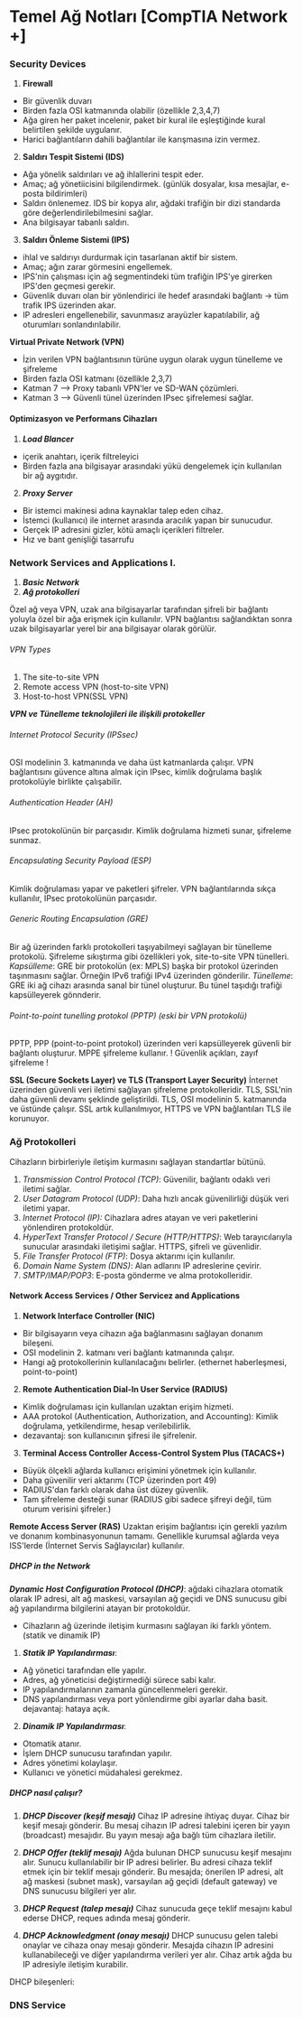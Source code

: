 # Temel Ağ Notları [CompTIA Network +]

### Security Devices

1. **Firewall**
- Bir güvenlik duvarı
- Birden fazla OSI katmanında olabilir (özellikle 2,3,4,7)
- Ağa giren her paket incelenir, paket bir kural ile eşleştiğinde kural belirtilen şekilde uygulanır.
- Harici bağlantıların dahili bağlantılar ile karışmasına izin vermez.

2. **Saldırı Tespit Sistemi (IDS)**
- Ağa yönelik saldırıları ve ağ ihlallerini tespit eder.
- Amaç; ağ yönetiicisini bilgilendirmek. (günlük dosyalar, kısa mesajlar, e-posta bildirimleri)
- Saldırı önlenemez. IDS bir kopya alır, ağdaki trafiğin bir dizi standarda göre değerlendirilebilmesini sağlar.
- Ana bilgisayar tabanlı saldırı.

3. **Saldırı Önleme Sistemi (IPS)**
- ihlal ve saldırıyı durdurmak için tasarlanan aktif bir sistem.
- Amaç; ağın zarar görmesini engellemek.
- IPS'nin çalışması için ağ segmentindeki tüm trafiğin IPS'ye girerken IPS'den geçmesi gerekir.
- Güvenlik duvarı olan bir yönlendirici ile hedef arasındaki bağlantı -> tüm trafik IPS üzerinden akar.
- IP adresleri engellenebilir, savunmasız arayüzler kapatılabilir, ağ oturumları sonlandırılabilir.

**Virtual Private Network (VPN)**
- İzin verilen VPN bağlantısının türüne uygun olarak uygun tünelleme ve şifreleme
- Birden fazla OSI katmanı (özellikle 2,3,7)
- Katman 7 --> Proxy tabanlı VPN'ler ve SD-WAN çözümleri.
- Katman 3 --> Güvenli tünel üzerinden IPsec şifrelemesi sağlar.

#### Optimizasyon ve Performans Cihazları

1. ***Load Blancer***
- içerik anahtarı, içerik filtreleyici
- Birden fazla ana bilgisayar arasındaki yükü dengelemek için kullanılan bir ağ aygıtıdır.

2. ***Proxy Server***
- Bir istemci makinesi adına kaynaklar talep eden cihaz.
- İstemci (kullanıcı) ile internet arasında aracılık yapan bir sunucudur.
- Gerçek IP adresini gizler, kötü amaçlı içerikleri filtreler.
- Hız ve bant genişliği tasarrufu

### Network Services and Applications I.

1. ***Basic Network***
2. ***Ağ protokolleri***

Özel ağ veya VPN, uzak ana bilgisayarlar tarafından şifreli bir bağlantı yoluyla özel bir ağa erişmek için kullanılır.
VPN bağlantısı sağlandıktan sonra uzak bilgisayarlar yerel bir ana bilgisayar olarak görülür.

###### VPN Types
1. The site-to-site VPN
2. Remote access VPN (host-to-site VPN)
3. Host-to-host VPN(SSL VPN)

***VPN ve Tünelleme teknolojileri ile ilişkili protokeller***

###### Internet Protocol Security (IPSsec)

OSI modelinin 3. katmanında ve daha üst katmanlarda çalışır.
VPN bağlantısını güvence altına almak için IPsec, kimlik doğrulama başlık protokolüyle birlikte çalışabilir.

###### Authentication Header (AH)

IPsec protokolünün bir parçasıdır. Kimlik doğrulama hizmeti sunar, şifreleme sunmaz.

###### Encapsulating Security Payload (ESP)

Kimlik doğrulaması yapar ve paketleri şifreler. VPN bağlantılarında sıkça kullanılır, IPsec protokolünün parçasıdır.

###### Generic Routing Encapsulation (GRE)

Bir ağ üzerinden farklı protokolleri taşıyabilmeyi sağlayan bir tünelleme protokolü. Şifreleme sıkıştırma gibi özellikleri yok, site-to-site VPN tünelleri.
*Kapsülleme*: GRE bir protokolün (ex: MPLS) başka bir protokol üzerinden taşınmasını sağlar. Örneğin IPv6 trafiği IPv4 üzerinden gönderilir.
*Tünelleme*: GRE iki ağ cihazı arasında sanal bir tünel oluşturur. Bu tünel taşıdığı trafiği kapsülleyerek gönnderir.

###### Point-to-point tunelling protokol (PPTP) (eski bir VPN protokolü)

PPTP, PPP (point-to-point protokol) üzerinden veri kapsülleyerek güvenli bir bağlantı oluşturur. MPPE şifreleme kullanır.
! Güvenlik açıkları, zayıf şifreleme !

**SSL (Secure Sockets Layer) ve TLS (Transport Layer Security)**
İnternet üzerinden güvenli veri iletimi sağlayan şifreleme protokolleridir.
TLS, SSL'nin daha güvenli devamı şeklinde geliştirildi.
TLS, OSI modelinin 5. katmanında ve üstünde çalışır.
SSL artık kullanılmıyor, HTTPS ve VPN bağlantıları TLS ile korunuyor.

### Ağ Protokolleri 
Cihazların birbirleriyle iletişim kurmasını sağlayan standartlar bütünü.

1. *Transmission Control Protocol (TCP)*: Güvenilir, bağlantı odaklı veri iletimi sağlar.
2. *User Datagram Protocol (UDP)*: Daha hızlı ancak güvenilirliği düşük veri iletimi yapar.
3. *Internet Protocol (IP):* Cihazlara adres atayan ve veri paketlerini yönlendiren protokoldür.
4. *HyperText Transfer Protocol / Secure (HTTP/HTTPS)*: Web tarayıcılarıyla sunucular arasındaki iletişimi sağlar. HTTPS, şifreli ve güvenlidir.
5. *File Transfer Protocol (FTP)*: Dosya aktarımı için kullanılır.
6. *Domain Name System (DNS)*: Alan adlarını IP adreslerine çevirir.
7. *SMTP/IMAP/POP3*: E-posta gönderme ve alma protokolleridir.

#### Network Access Services / Other Servicez and Applications

1. **Network Interface Controller (NIC)**
- Bir bilgisayarın veya cihazın ağa bağlanmasını sağlayan donanım bileşeni.
- OSI modelinin 2. katmanı veri bağlantı katmanında çalışır.
- Hangi ağ protokollerinin kullanılacağını belirler. (ethernet haberleşmesi, point-to-point)

2. **Remote Authentication Dial-In User Service (RADIUS)**
- Kimlik doğrulaması için kullanılan uzaktan erişim hizmeti.
- AAA protokol (Authentication, Authorization, and Accounting): Kimlik doğrulama, yetkilendirme, hesap verilebilirlik.
- dezavantaj: son kullanıcının şifresi ile şifrelenir.

3. **Terminal Access Controller Access-Control System Plus (TACACS+)**
- Büyük ölçekli ağlarda kullanıcı erişimini yönetmek için kullanılır. 
- Daha güvenilir veri aktarımı (TCP üzerinden port 49)
- RADIUS'dan farklı olarak daha üst düzey güvenlik.
- Tam şifreleme desteği sunar (RADIUS gibi sadece şifreyi değil, tüm oturum verisini şifreler.)

**Remote Access Server (RAS)**
Uzaktan erişim bağlantısı için gerekli yazılım ve donanım kombinasyonunun tamamı.
Genellikle kurumsal ağlarda veya ISS'lerde (İnternet Servis Sağlayıcılar) kullanılır.

##### DHCP in the Network

***Dynamic Host Configuration Protocol (DHCP)***: ağdaki cihazlara otomatik olarak IP adresi, alt ağ maskesi, varsayılan ağ geçidi ve DNS sunucusu gibi ağ yapılandırma bilgilerini atayan bir protokoldür.
- Cihazların ağ üzerinde iletişim kurmasını sağlayan iki farklı yöntem. (statik ve dinamik IP)
 
1. ***Statik IP Yapılandırması***:
- Ağ yönetici tarafından elle yapılır.
- Adres, ağ yöneticisi değiştirmediği sürece sabi kalır.
- IP yapılandırmalarının zamanla güncellenmeleri gerekir.
- DNS yapılandırması veya port yönlendirme gibi ayarlar daha basit.
dejavantaj: hataya açık.

2. ***Dinamik IP Yapılandırması***: 
- Otomatik atanır.
- İşlem DHCP sunucusu tarafından yapılır.
- Adres yönetimi kolaylaşır.
- Kullanıcı ve yönetici müdahalesi gerekmez.

##### DHCP nasıl çalışır?
1. ***DHCP Discover (keşif mesajı)***
Cihaz IP adresine ihtiyaç duyar.
Cihaz bir keşif mesajı gönderir.
Bu mesaj cihazın IP adresi talebini içeren bir yayın (broadcast) mesajıdır.
Bu yayın mesajı ağa bağlı tüm cihazlara iletilir.

2. ***DHCP Offer (teklif mesajı)*** 
Ağda bulunan DHCP sunucusu keşif mesajını alır.
Sunucu kullanılabilir bir IP adresi belirler.
Bu adresi cihaza teklif etmek için bir teklif mesajı gönderir.
Bu mesajda; önerilen IP adresi, alt ağ maskesi (subnet mask), varsayılan ağ geçidi (default gateway) ve DNS sunucusu bilgileri yer alır.

3. ***DHCP Request (talep mesajı)***
Cihaz sunucuda geçe teklif mesajını kabul ederse DHCP, reques adında mesaj gönderir.

4. ***DHCP Acknowledgment (onay mesajı)***
DHCP sunucusu gelen talebi onaylar ve cihaza onay mesajı gönderir. 
Mesajda cihazın IP adresini kullanabileceği ve diğer yapılandırma verileri yer alır. 
Cihaz artık ağda bu IP adresiyle iletişim kurabilir.

DHCP bileşenleri:


### DNS Service








    
